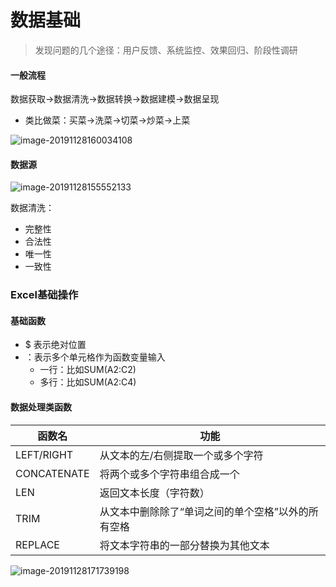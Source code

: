 # 数据基础



> 发现问题的几个途径：用户反馈、系统监控、效果回归、阶段性调研

#### 一般流程

数据获取→数据清洗→数据转换→数据建模→数据呈现
- 类比做菜：买菜→洗菜→切菜→炒菜→上菜

![image-20191128160034108](https://rivers19-1300325434.cos.ap-beijing.myqcloud.com/2019-11-28-080035.png)

#### 数据源

![image-20191128155552133](https://rivers19-1300325434.cos.ap-beijing.myqcloud.com/2019-11-28-075552.png)





数据清洗：

- 完整性
- 合法性
- 唯一性
- 一致性



### Excel基础操作

#### 基础函数

- $ 表示绝对位置
- ：表示多个单元格作为函数变量输入
    - 一行：比如SUM(A2:C2)
    - 多行：比如SUM(A2:C4)

#### 数据处理类函数

| 函数名      | 功能                                               |
| ----------- | -------------------------------------------------- |
| LEFT/RIGHT  | 从文本的左/右侧提取一个或多个字符                  |
| CONCATENATE | 将两个或多个字符串组合成一个                       |
| LEN         | 返回文本长度（字符数）                             |
| TRIM        | 从文本中删除除了“单词之间的单个空格”以外的所有空格 |
| REPLACE     | 将文本字符串的一部分替换为其他文本                 |

![image-20191128171739198](https://rivers19-1300325434.cos.ap-beijing.myqcloud.com/2019-11-28-091739.png)

